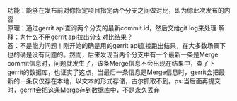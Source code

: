 功能：能够在发布前对你指定项目指定两个分支之间做对比，即为你此次发布的内容  
原理：通过gerrit api查询两个分支的最新commit id，然后交给git log来处理
解释：为什么不用gerrit api拉出分支对比结果？  
答：不是能力问题！刚开始的确是用的gerrit api直接跑出结果，在大多数场景下也的确是没有问题的。然而，后来发现当两个分支中有一个最新一条是Merge commit信息时，问题就发生了，该条Merge信息不会出现在结果中，查了下gerrit的数据库，也证实了这点，当最后一条信息是Merge信息时，gerrit会把最新的一条仅仅存在本地，以文本的形式存储，古尔抓取不到。ps:当后面再提交时，gerrit会把这条Merge存到数据库中，不是永久丢弃
